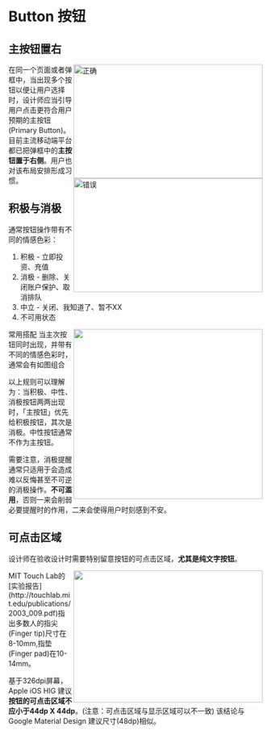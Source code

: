 # Button 按钮
## 主按钮置右

<img src="http://odmhu1f2h.bkt.clouddn.com/15028514156925.png" width="375px" height="226px"  alt="正确"  align="right"/>

<img src="http://odmhu1f2h.bkt.clouddn.com/15028514236897.png" width="375px" height="226px" alt="错误" description="鼓励用户的行为需右置" align="right"/>

在同一个页面或者弹框中，当出现多个按钮以便让用户选择时，设计师应当引导用户点击更符合用户预期的主按钮(Primary Button)。
目前主流移动端平台都已把弹框中的**主按钮置于右侧**。用户也对该布局安排形成习惯。


## 积极与消极
通常按钮操作带有不同的情感色彩：
1. 积极 - 立即投资、充值
2. 消极 - 删除、关闭账户保护、取消排队
3. 中立 - 关闭、我知道了、暂不XX
4. 不可用状态

<img src="http://odmhu1f2h.bkt.clouddn.com/15028514908856.png" width="375px" height="337px" align="right"/>

常用搭配
当主次按钮同时出现，并带有不同的情感色彩时，通常会有如图组合

以上规则可以理解为：当积极、中性、消极按钮两两出现时，「主按钮」优先给积极按钮，其次是消极。中性按钮通常不作为主按钮。

需要注意，消极提醒通常只适用于会造成难以反悔甚至不可逆的消极操作。**不可滥用**，否则一来会削弱必要提醒时的作用，二来会使得用户时刻感到不安。

## 可点击区域
设计师在验收设计时需要特别留意按钮的可点击区域，**尤其是纯文字按钮**。

<img src="http://odmhu1f2h.bkt.clouddn.com/15028671339526.jpg" width="375px" height="262px" description="MIT实验指出指尖尺寸在8-10mm" align="right"/>
MIT Touch Lab的[实验报告](http://touchlab.mit.edu/publications/2003_009.pdf)指出多数人的指尖(Finger tip)尺寸在8-10mm,指垫(Finger pad)在10-14mm。

基于326dpi屏幕，Apple iOS HIG 建议**按钮的可点击区域不应小于44dp X 44dp**。(注意：可点击区域与显示区域可以不一致)
该结论与Google Material Design 建议尺寸(48dp)相似。

